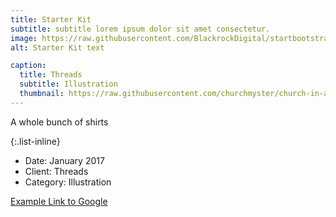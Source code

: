 ```yaml
---
title: Starter Kit
subtitle: subtitle lorem ipsum dolor sit amet consectetur.
image: https://raw.githubusercontent.com/BlackrockDigital/startbootstrap-agency/master/src/assets/img/portfolio/03-thumbnail.jpg
alt: Starter Kit text

caption:
  title: Threads
  subtitle: Illustration
  thumbnail: https://raw.githubusercontent.com/churchmyster/church-in-a-treehouse/blob/master/_portfolio/Starter_Kit.jpeg
---
```

A whole bunch of shirts 

{:.list-inline}
- Date: January 2017
- Client: Threads
- Category: Illustration

[Example Link to Google](https://www.google.com "Google's Homepage")

